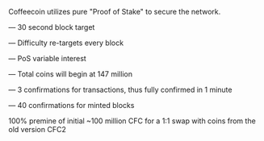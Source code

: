 
Coffeecoin utilizes pure "Proof of Stake" to secure the network. 

— 30 second block target 

— Difficulty re-targets every block 

— PoS variable interest

— Total coins will begin at 147 million 

— 3 confirmations for transactions, thus fully confirmed in 1 minute 

— 40 confirmations for minted blocks 

100% premine of initial ~100 million CFC for a 1:1 swap with coins from the old version CFC2 
